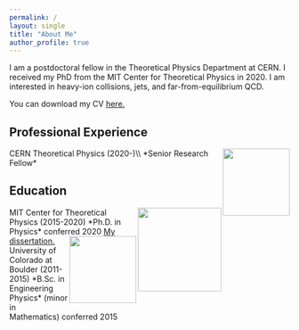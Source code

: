 ```yaml
---
permalink: /
layout: single
title: "About Me"
author_profile: true
---
```


I am a postdoctoral fellow in the Theoretical Physics Department at CERN. I received my PhD from the MIT Center for Theoretical Physics in 2020.
I am interested in heavy-ion collisions, jets, and far-from-equilibrium QCD.

You can download my CV <a href="https://jasminebrewer.github.io/assets/files/JasmineBrewer_CV.pdf" target="_blank">here.</a>

## Professional Experience

<img align="right" src="https://jasminebrewer.github.io/assets/images/CERN_logo.svg" width="120" padding="10"/>
CERN Theoretical Physics (2020-)\\
*Senior Research Fellow*

## Education

<img align="right" src="https://jasminebrewer.github.io/assets/images/MIT.png" width="150" padding="10"/>
MIT Center for Theoretical Physics (2015-2020)  
*Ph.D. in Physics* conferred 2020  
<a href="https://jasminebrewer.github.io/assets/files/brewer-phd-physics-2020.pdf" target="_blank">My dissertation.</a>  

<img align="right" src="https://jasminebrewer.github.io/assets/images/CU.jpeg" width="120" padding="10" />
University of Colorado at Boulder (2011-2015)  
*B.Sc. in Engineering Physics* (minor in Mathematics) conferred 2015
